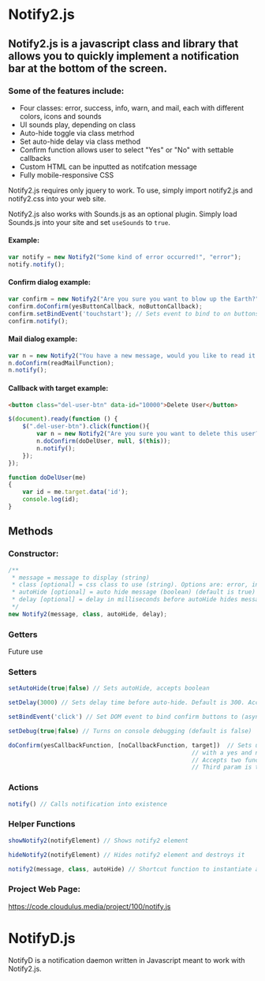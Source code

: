 # Notify2.js
## Notify2.js is a javascript class and library that allows you to quickly implement a notification bar at the bottom of the screen.

### Some of the features include:

- Four classes: error, success, info, warn, and mail, each with different colors, icons and sounds
- UI sounds play, depending on class
- Auto-hide toggle via class metrhod
- Set auto-hide delay via class method
- Confirm function allows user to select &quot;Yes&quot; or &quot;No&quot; with settable callbacks
- Custom HTML can be inputted as notifcation message
- Fully mobile-responsive CSS

Notify2.js requires only jquery to work. To use, simply import notify2.js and notify2.css into your web site.

Notify2.js also works with Sounds.js as an optional plugin. Simply load Sounds.js into your site and set `useSounds` to `true`.

#### Example:
```javascript
var notify = new Notify2("Some kind of error occurred!", "error");
notify.notify();
```

#### Confirm dialog example:
```javascript
var confirm = new Notify2("Are you sure you want to blow up the Earth?", "info");
confirm.doConfirm(yesButtonCallback, noButtonCallback);
confirm.setBindEvent('touchstart'); // Sets event to bind to on buttons (asynchronously)
confirm.notify();
```

#### Mail dialog example:
```javascript
var n = new Notify2("You have a new message, would you like to read it now?", "mail");
n.doConfirm(readMailFunction);
n.notify();
```

#### Callback with target example:
```html
<button class="del-user-btn" data-id="10000">Delete User</button>
```

```javascript
$(document).ready(function () {
    $(".del-user-btn").click(function(){
        var n = new Notify2("Are you sure you want to delete this user?", "warn");
        n.doConfirm(doDelUser, null, $(this));
        n.notify();
    });
});

function doDelUser(me)
{
    var id = me.target.data('id');
    console.log(id);
}
```

## Methods

### Constructor:
```javascript
/**
 * message = message to display (string)
 * class [optional] = css class to use (string). Options are: error, info, warn, success (default is error)
 * autoHide [optional] = auto hide message (boolean) (default is true)
 * delay [optional] = delay in milliseconds before autoHide hides message (int) (default is 3000)
 */
new Notify2(message, class, autoHide, delay);
```

### Getters

Future use

### Setters

```javascript
setAutoHide(true|false) // Sets autoHide, accepts boolean

setDelay(3000) // Sets delay time before auto-hide. Default is 300. Accepts integer

setBindEvent('click') // Set DOM event to bind confirm buttons to (asynchronously)

setDebug(true|false) // Turns on console debugging (default is false)

doConfirm(yesCallbackFunction, [noCallbackFunction, target])  // Sets up notification to be a confirmation dialog
                                                    // with a yes and no button.
                                                    // Accepts two function references
                                                    // Third param is target element to add to callback
```

### Actions

```javascript
notify() // Calls notification into existence
```

### Helper Functions

```javascript
showNotify2(notifyElement) // Shows notify2 element

hideNotify2(notifyElement) // Hides notify2 element and destroys it

notify2(message, class, autoHide) // Shortcut function to instantiate a basic notfication on one line
```

### Project Web Page:
https://code.cloudulus.media/project/100/notify.js

# NotifyD.js

NotifyD is a notification daemon written in Javascript meant to work with Notify2.js.